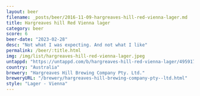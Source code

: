 ```yaml
---
layout: beer
filename: _posts/beer/2016-11-09-hargreaves-hill-red-vienna-lager.md
title: Hargreaves hill Red Vienna lager
category: beer
score: 6
beer-date: "2023-02-28"
desc: "Not what I was expecting. And not what I like"
permalink: /beer/:title.html
img: /img/list/hargreaves-hill-red-vienna-lager.jpeg
untappd: "https://untappd.com/b/hargreaves-hill-red-vienna-lager/4959174"
country: "Australia"
brewery: "Hargreaves Hill Brewing Company Pty. Ltd."
breweryURL: "/brewery/hargreaves-hill-brewing-company-pty--ltd.html"
style: "Lager - Vienna"
---
```

